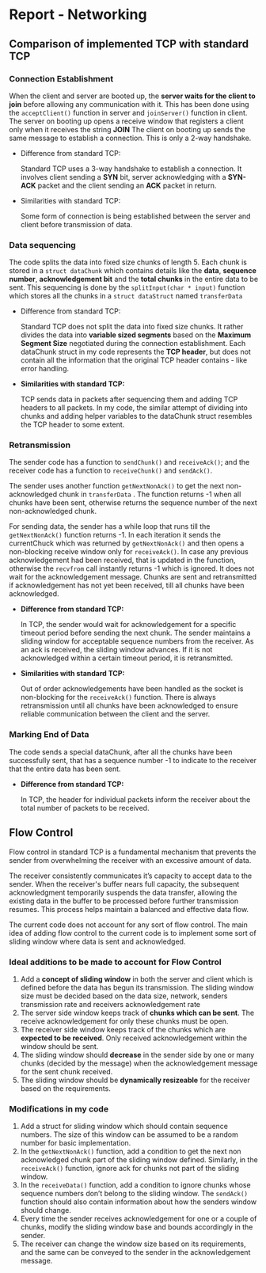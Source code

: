 # Report - Networking

## Comparison of implemented TCP with standard TCP

### Connection Establishment

When the client and server are booted up, the **server waits for the client to join** before allowing any communication with it. This has been done using the `acceptClient()` function in server and `joinServer()` function in client. The server on booting up opens a receive window that registers a client only when it receives the string **JOIN** The client on booting up sends the same message to establish a connection. This is only a 2-way handshake.

- Difference from standard TCP:
    
    Standard TCP uses a 3-way handshake to establish a connection. It involves client sending a **SYN** bit, server acknowledging with a **SYN-ACK** packet and the client sending an **ACK** packet in return.
    
- Similarities with standard TCP:
    
    Some form of connection is being established between the server and client before transmission of data. 
    

### Data sequencing

The code splits the data into fixed size chunks of length 5. Each chunk is stored in a `struct dataChunk` which contains details like the **data**, **sequence number**, **acknowledgement bit** and the **total chunks** in the entire data to be sent. This sequencing is done by the `splitInput(char * input)` function which stores all the chunks in a `struct dataStruct` named `transferData`

- Difference from standard TCP:
    
    Standard TCP does not split the data into fixed size chunks. It rather divides the data into **variable sized segments** based on the **Maximum Segment Size** negotiated during the connection establishment. Each dataChunk struct in my code represents the **TCP header**, but does not contain all the information that the original TCP header contains - like error handling. 
    
- **Similarities with standard TCP:**
    
    TCP sends data in packets after sequencing them and adding TCP headers to all packets. In my code, the similar attempt of dividing into chunks and adding helper variables to the dataChunk struct resembles the TCP header to some extent.
    

### Retransmission

The sender code has a function to `sendChunk()` and `receiveAck()`; and the receiver code has a function to `receiveChunk()` and `sendAck()`.

The sender uses another function `getNextNonAck()` to get the next non-acknowledged chunk in `transferData` . The function returns -1 when all chunks have been sent, otherwise returns the sequence number of the next non-acknowledged chunk.

For sending data, the sender has a while loop that runs till the `getNextNonAck()` function returns -1. In each iteration it sends the currentChuck which was returned by `getNextNonAck()` and then opens a non-blocking receive window only for `receiveAck()`.  In case any previous acknowledgement had been received, that is updated in the function, otherwise the `recvfrom` call instantly returns -1 which is ignored. It does not wait for the acknowledgement message. Chunks are sent and retransmitted if acknowledgement has not yet been received, till all chunks have been acknowledged. 

- **Difference from standard TCP:**
    
    In TCP, the sender would wait for acknowledgement for a specific timeout period before sending the next chunk. The sender maintains a sliding window for acceptable sequence numbers from the receiver. As an ack is received, the sliding window advances. If it is not acknowledged within a certain timeout period, it is retransmitted.
    
- **Similarities with standard TCP:**
    
    Out of order acknowledgements have been handled as the socket is non-blocking for the `receiveAck()` function. There is always retransmission until all chunks have been acknowledged to ensure reliable communication between the client and the server.
    

### Marking End of Data

The code sends a special dataChunk, after all the chunks have been successfully sent, that has a sequence number -1 to indicate to the receiver that the entire data has been sent. 

- **Difference from standard TCP:**
    
    In TCP, the header for individual packets inform the receiver about the total number of packets to be received.
    

## Flow Control

Flow control in standard TCP is a fundamental mechanism that prevents the sender from overwhelming the receiver with an excessive amount of data. 

The receiver consistently communicates it’s capacity to accept data to the sender. When the receiver's buffer nears full capacity, the subsequent acknowledgment temporarily suspends the data transfer, allowing the existing data in the buffer to be processed before further transmission resumes. This process helps maintain a balanced and effective data flow.

The current code does not account for any sort of flow control. The main idea of adding flow control to the current code is to implement some sort of sliding window where data is sent and acknowledged. 

### Ideal additions to be made to account for Flow Control

1. Add a **concept of sliding window** in both the server and client which is defined before the data has begun its transmission. The sliding window size must be decided based on the data size, network, senders transmission rate and receivers acknowledgement rate
2. The server side window keeps track of **chunks which can be sent**. The receive acknowledgement for only these chunks must be open.
3. The receiver side window keeps track of the chunks which are **expected to be received**. Only received acknowledgement within the window should be sent. 
4. The sliding window should **decrease** in the sender side by one or many chunks (decided by the message) when the acknowledgement message for the sent chunk received.
5. The sliding window should be **dynamically resizeable** for the receiver based on the requirements.

### Modifications in my code

1. Add a struct for sliding window which should contain sequence numbers. The size of this window can be assumed to be a random number for basic implementation.
2. In the `getNextNonAck()` function, add a condition to get the next non acknowledged chunk part of the sliding window defined. Similarly, in the `receiveAck()` function, ignore ack for chunks not part of the sliding window.
3. In the `receiveData()` function, add a condition to ignore chunks whose sequence numbers don’t belong to the sliding window. The `sendAck()` function should also contain information about how the senders window should change.
4. Every time the sender receives acknowledgement for one or a couple of chunks, modify the sliding window base and bounds accordingly in the sender. 
5. The receiver can change the window size based on its requirements, and the same can be conveyed to the sender in the acknowledgement message.